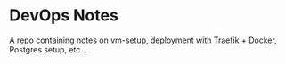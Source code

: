 # DevOps Notes

A repo containing notes on vm-setup, deployment with Traefik + Docker, Postgres setup, etc...